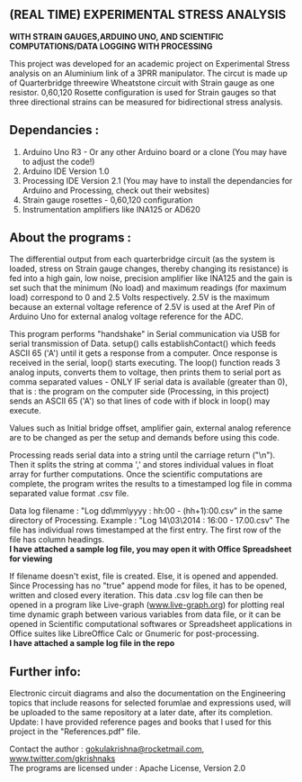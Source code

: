 (REAL TIME) EXPERIMENTAL STRESS ANALYSIS 
--------------
<B>WITH STRAIN GAUGES,ARDUINO UNO, AND SCIENTIFIC COMPUTATIONS/DATA LOGGING WITH PROCESSING </b>

This project was developed for an academic project on Experimental Stress analysis on an Aluminium link of a 3PRR manipulator. The circut is made up of Quarterbridge threewire Wheatstone circuit with Strain gauge as one resistor. 0,60,120 Rosette configuration is used for Strain gauges so that three directional strains can be measured for bidirectional stress analysis. 

Dependancies :
--------------

1) Arduino Uno R3 - Or any other Arduino board or a clone (You may have to adjust the code!)  
2) Arduino IDE Version 1.0  
3) Processing IDE Version 2.1 (You may have to install the dependancies for Arduino and Processing, check out their  websites)  
4) Strain gauge rosettes - 0,60,120 configuration  
5) Instrumentation amplifiers like INA125 or AD620


About the programs :
-------------

The differential output from each quarterbridge circuit (as the system is loaded, stress on Strain gauge changes, thereby changing its resistance) is fed into a high gain, low noise, precision amplifier like INA125 and the gain is set such that the minimum (No load) and maximum readings (for maximum load) correspond to 0 and 2.5 Volts respectively. 2.5V is the maximum because an external voltage reference of 2.5V is used at the Aref Pin of Arduino Uno for external analog voltage reference for the ADC.

This program performs "handshake" in Serial communication via USB for serial transmission of Data.
setup() calls establishContact() which feeds ASCII 65 ('A') until it gets a response from a computer.
Once response is received in the serial, loop() starts executing. The loop() function reads 3 analog inputs, converts them to voltage, then prints them to serial port as comma separated values - ONLY IF serial data is available (greater than 0), that is : the program on the computer side (Processing, in this project) sends an ASCII 65 ('A') so that lines of code with if block in loop() may execute.  

Values such as Initial bridge offset, amplifier gain, external analog reference are to be changed as per the setup and demands before using this code.  

Processing reads serial data into a string until the carriage return ("\n"). Then it splits the string at comma ',' and stores individual values in float array for further computations. Once the scientific computations are complete, the program writes the results to a timestamped log file in comma separated value format .csv file.  

Data log filename : "Log dd\mm\yyyy : hh:00 - (hh+1):00.csv" in the same directory of Processing. 
Example : "Log 14\03\2014 : 16:00 - 17.00.csv" 
The file has individual rows timestamped at the first entry. The first row of the file has column headings.  
<b>I have attached a sample log file, you may open it with Office Spreadsheet for viewing </b>

If filename doesn't exist, file is created. Else, it is opened and appended. Since Processing has no "true" append mode for files, it has to be opened, written and closed every iteration. This data .csv log file can then be opened in a program like Live-graph (www.live-graph.org) for plotting real time dynamic graph between various  variables from data file, or it can be opened in Scientific computational softwares or Spreadsheet applications in Office suites like LibreOffice Calc or Gnumeric for post-processing.  
<b> I have attached a sample log file in the repo </b>

Further info: 
-------------

Electronic circuit diagrams and also the documentation on the Engineering topics that include reasons for selected forumlae and expressions used, will be uploaded to the same repository at a later date, after its completion. 
Update: I have provided reference pages and books that I used for this project in the "References.pdf" file.

Contact the author : gokulakrishna@rocketmail.com, www.twitter.com/gkrishnaks  
The programs are licensed under : Apache License, Version 2.0
